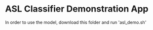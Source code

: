 # ASL Classifier Demonstration App

In order to use the model, download this folder and run 'asl_demo.sh'
